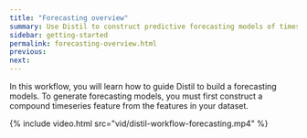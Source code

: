 ```yaml
---
title: "Forecasting overview"
summary: Use Distil to construct predictive forecasting models of timeseries data.
sidebar: getting-started
permalink: forecasting-overview.html
previous:
next:
---
```


In this workflow, you will learn how to guide Distil to build a forecasting models. To generate forecasting models, you must first construct a compound timeseries feature from the features in your dataset.

{% include video.html src="vid/distil-workflow-forecasting.mp4" %}